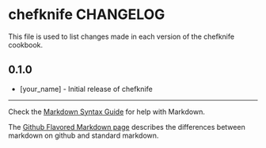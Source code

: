 chefknife CHANGELOG
===================

This file is used to list changes made in each version of the chefknife cookbook.

0.1.0
-----
- [your_name] - Initial release of chefknife

- - -
Check the [Markdown Syntax Guide](http://daringfireball.net/projects/markdown/syntax) for help with Markdown.

The [Github Flavored Markdown page](http://github.github.com/github-flavored-markdown/) describes the differences between markdown on github and standard markdown.
